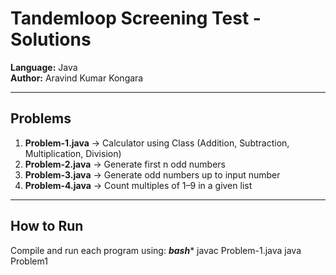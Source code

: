 # Tandemloop Screening Test - Solutions

**Language:** Java  
**Author:** Aravind Kumar Kongara  

---

## Problems
1. **Problem-1.java** → Calculator using Class (Addition, Subtraction, Multiplication, Division)  
2. **Problem-2.java** → Generate first n odd numbers  
3. **Problem-3.java** → Generate odd numbers up to input number  
4. **Problem-4.java** → Count multiples of 1–9 in a given list  

---

## How to Run
Compile and run each program using:
***bash****
javac Problem-1.java
java Problem1
